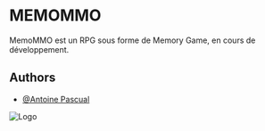 
# MEMOMMO

MemoMMO est un RPG sous forme de Memory Game, en cours de développement.


## Authors

- [@Antoine Pascual](https://www.github.com/flashtheorie)


![Logo](https://i.imgur.com/RTDsDl5.png)

